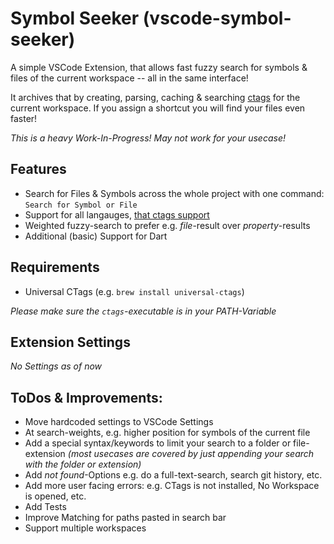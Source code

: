 # Symbol Seeker (vscode-symbol-seeker)

A simple VSCode Extension, that allows fast fuzzy search for symbols & files of the current workspace -- all in the same interface!

It archives that by creating, parsing, caching & searching [ctags](https://ctags.io) for the current workspace. If you assign a shortcut you will find your files even faster!

_This is a heavy Work-In-Progress! May not work for your usecase!_ 

## Features

- Search for Files & Symbols across the whole project with one command: `Search for Symbol or File`
- Support for all langauges, [that ctags support](https://github.com/universal-ctags/ctags/tree/master/parsers)
- Weighted fuzzy-search to prefer e.g. _file_-result over _property_-results 
- Additional (basic) Support for Dart

## Requirements

- Universal CTags (e.g. `brew install universal-ctags`)

_Please make sure the `ctags`-executable is in your PATH-Variable_

## Extension Settings

_No Settings as of now_

## ToDos & Improvements:
- Move hardcoded settings to VSCode Settings
- At search-weights, e.g. higher position for symbols of the current file
- Add a special syntax/keywords to limit your search to a folder or file-extension _(most usecases are covered by just appending your search with the folder or extension)_
- Add _not found_-Options e.g. do a full-text-search, search git history, etc.
- Add more user facing errors: e.g. CTags is not installed, No Workspace is opened, etc.
- Add Tests
- Improve Matching for paths pasted in search bar
- Support multiple workspaces